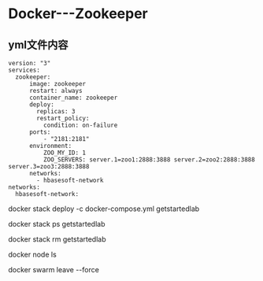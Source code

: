 # Docker---Zookeeper


## yml文件内容

    version: "3"
    services:
      zookeeper:
          image: zookeeper
          restart: always
          container_name: zookeeper
          deploy:
            replicas: 3
            restart_policy:
              condition: on-failure 
          ports:
              - "2181:2181"
          environment:
              ZOO_MY_ID: 1
              ZOO_SERVERS: server.1=zoo1:2888:3888 server.2=zoo2:2888:3888 server.3=zoo3:2888:3888  
          networks:
            - hbasesoft-network            
    networks:
      hbasesoft-network:


docker stack deploy -c docker-compose.yml getstartedlab


docker stack ps getstartedlab

docker stack rm getstartedlab

docker node ls

docker swarm leave --force
